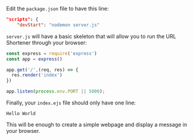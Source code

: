 <!--title={Creating Server.js and Index.ejs}-->

Edit the `package.json` file to have this line:

```json
"scripts": {
    "devStart": "nodemon server.js"
```

`server.js` will have a basic skeleton that will allow you to run the URL Shortener through your browser:

```javascript
const express = require('express')
const app = express()

app.get('/',(req, res) => {
  res.render('index')
})

app.listen(process.env.PORT || 5000);
```

Finally, your `index.ejs` file should only have one line: 

```
Hello World
```

This will be enough to create a simple webpage and display a message in your browser.